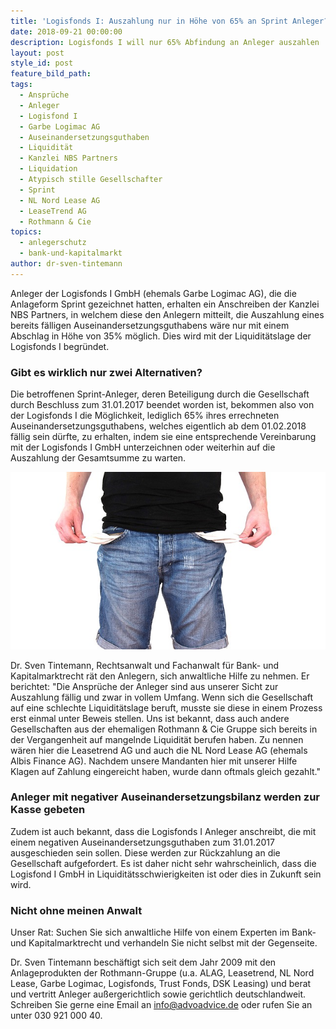 ```yaml
---
title: 'Logisfonds I: Auszahlung nur in Höhe von 65% an Sprint Anleger?'
date: 2018-09-21 00:00:00
description: Logisfonds I will nur 65% Abfindung an Anleger auszahlen
layout: post
style_id: post
feature_bild_path:
tags:
  - Ansprüche
  - Anleger
  - Logisfond I
  - Garbe Logimac AG
  - Auseinandersetzungsguthaben
  - Liquidität
  - Kanzlei NBS Partners
  - Liquidation
  - Atypisch stille Gesellschafter
  - Sprint
  - NL Nord Lease AG
  - LeaseTrend AG
  - Rothmann & Cie
topics:
  - anlegerschutz
  - bank-und-kapitalmarkt
author: dr-sven-tintemann
---
```


Anleger der Logisfonds I GmbH (ehemals Garbe Logimac AG), die die Anlageform Sprint gezeichnet hatten, erhalten ein Anschreiben der Kanzlei NBS Partners, in welchem diese den Anlegern mitteilt, die Auszahlung eines bereits fälligen Auseinandersetzungsguthabens wäre nur mit einem Abschlag in Höhe von 35% möglich. Dies wird mit der Liquiditätslage der Logisfonds I begründet.

### Gibt es wirklich nur zwei Alternativen?

Die betroffenen Sprint-Anleger, deren Beteiligung durch die Gesellschaft durch Beschluss zum 31.01.2017 beendet worden ist, bekommen also von der Logisfonds I die Möglichkeit, lediglich 65% ihres errechneten Auseinandersetzungsguthabens, welches eigentlich ab dem 01.02.2018 fällig sein dürfte, zu erhalten, indem sie eine entsprechende Vereinbarung mit der Logisfonds I GmbH unterzeichnen oder weiterhin auf die Auszahlung der Gesamtsumme zu warten.

![Taschen leer - Foto Pixabay](/uploads/no-money-2070384-640-2.jpg "Sind die Taschen der Logisfonds wirklich leer?")

Dr. Sven Tintemann, Rechtsanwalt und Fachanwalt für Bank- und Kapitalmarktrecht rät den Anlegern, sich anwaltliche Hilfe zu nehmen. Er berichtet: "Die Ansprüche der Anleger sind aus unserer Sicht zur Auszahlung fällig und zwar in vollem Umfang. Wenn sich die Gesellschaft auf eine schlechte Liquiditätslage beruft, musste sie diese in einem Prozess erst einmal unter Beweis stellen. Uns ist bekannt, dass auch andere Gesellschaften aus der ehemaligen Rothmann & Cie Gruppe sich bereits in der Vergangenheit auf mangelnde Liquidität berufen haben. Zu nennen wären hier die Leasetrend AG und auch die NL Nord Lease AG (ehemals Albis Finance AG). Nachdem unsere Mandanten hier mit unserer Hilfe Klagen auf Zahlung eingereicht haben, wurde dann oftmals gleich gezahlt."

### Anleger mit negativer Auseinandersetzungsbilanz werden zur Kasse gebeten

Zudem ist auch bekannt, dass die Logisfonds I Anleger anschreibt, die mit einem negativen Auseinandersetzungsguthaben zum 31.01.2017 ausgeschieden sein sollen. Diese werden zur Rückzahlung an die Gesellschaft aufgefordert. Es ist daher nicht sehr wahrscheinlich, dass die Logisfond I GmbH in Liquiditätsschwierigkeiten ist oder dies in Zukunft sein wird.

### Nicht ohne meinen Anwalt

Unser Rat: Suchen Sie sich anwaltliche Hilfe von einem Experten im Bank- und Kapitalmarktrecht und verhandeln Sie nicht selbst mit der Gegenseite.

Dr. Sven Tintemann beschäftigt sich seit dem Jahr 2009 mit den Anlageprodukten der Rothmann-Gruppe (u.a. ALAG, Leasetrend, NL Nord Lease, Garbe Logimac, Logisfonds, Trust Fonds, DSK Leasing) und berat und vertritt Anleger außergerichtlich sowie gerichtlich deutschlandweit. Schreiben Sie gerne eine Email an info@advoadvice.de oder rufen Sie an unter 030 921 000 40.